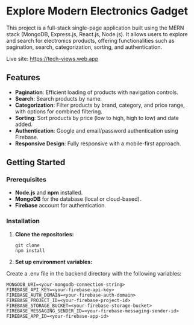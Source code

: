 # Explore Modern Electronics Gadget

This project is a full-stack single-page application built using the MERN stack (MongoDB, Express.js, React.js, Node.js). It allows users to explore and search for electronics products, offering functionalities such as pagination, search, categorization, sorting, and authentication.

Live site: https://tech-views.web.app

## Features

- **Pagination**: Efficient loading of products with navigation controls.
- **Search**: Search products by name.
- **Categorization**: Filter products by brand, category, and price range, with options for combined filtering.
- **Sorting**: Sort products by price (low to high, high to low) and date added.
- **Authentication**: Google and email/password authentication using Firebase.
- **Responsive Design**: Fully responsive with a mobile-first approach.

## Getting Started

### Prerequisites

- **Node.js** and **npm** installed.
- **MongoDB** for the database (local or cloud-based).
- **Firebase** account for authentication.

### Installation

1. **Clone the repositories:**

   ```
   git clone
   npm install

   ```

2. **Set up environment variables:**

Create a .env file in the backend directory with the following variables:

```
MONGODB_URI=<your-mongodb-connection-string>
FIREBASE_API_KEY=<your-firebase-api-key>
FIREBASE_AUTH_DOMAIN=<your-firebase-auth-domain>
FIREBASE_PROJECT_ID=<your-firebase-project-id>
FIREBASE_STORAGE_BUCKET=<your-firebase-storage-bucket>
FIREBASE_MESSAGING_SENDER_ID=<your-firebase-messaging-sender-id>
FIREBASE_APP_ID=<your-firebase-app-id>
```
